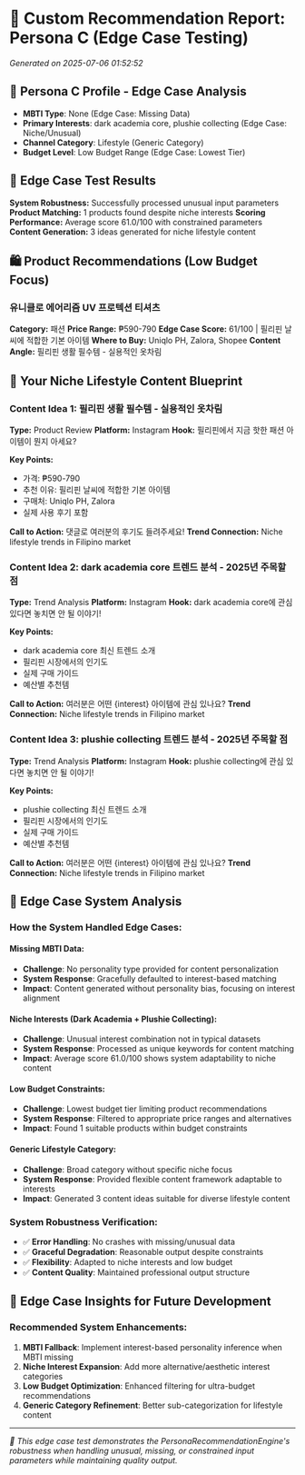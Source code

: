 # 🎯 Custom Recommendation Report: Persona C (Edge Case Testing)

*Generated on 2025-07-06 01:52:52*

## 👤 Persona C Profile - Edge Case Analysis
- **MBTI Type**: None (Edge Case: Missing Data)
- **Primary Interests**: dark academia core, plushie collecting (Edge Case: Niche/Unusual)
- **Channel Category**: Lifestyle (Generic Category)
- **Budget Level**: Low Budget Range (Edge Case: Lowest Tier)

## 🧪 Edge Case Test Results
**System Robustness:** Successfully processed unusual input parameters
**Product Matching:** 1 products found despite niche interests
**Scoring Performance:** Average score 61.0/100 with constrained parameters
**Content Generation:** 3 ideas generated for niche lifestyle content

## 🛍️ Product Recommendations (Low Budget Focus)

### 유니클로 에어리즘 UV 프로텍션 티셔츠
**Category:** 패션
**Price Range:** ₱590-790
**Edge Case Score:** 61/100 | 필리핀 날씨에 적합한 기본 아이템
**Where to Buy:** Uniqlo PH, Zalora, Shopee
**Content Angle:** 필리핀 생활 필수템 - 실용적인 옷차림

## 📝 Your Niche Lifestyle Content Blueprint

### Content Idea 1: 필리핀 생활 필수템 - 실용적인 옷차림
**Type:** Product Review
**Platform:** Instagram
**Hook:** 필리핀에서 지금 핫한 패션 아이템이 뭔지 아세요?

**Key Points:**
- 가격: ₱590-790
- 추천 이유: 필리핀 날씨에 적합한 기본 아이템
- 구매처: Uniqlo PH, Zalora
- 실제 사용 후기 포함

**Call to Action:** 댓글로 여러분의 후기도 들려주세요!
**Trend Connection:** Niche lifestyle trends in Filipino market

### Content Idea 2: dark academia core 트렌드 분석 - 2025년 주목할 점
**Type:** Trend Analysis
**Platform:** Instagram
**Hook:** dark academia core에 관심 있다면 놓치면 안 될 이야기!

**Key Points:**
- dark academia core 최신 트렌드 소개
- 필리핀 시장에서의 인기도
- 실제 구매 가이드
- 예산별 추천템

**Call to Action:** 여러분은 어떤 {interest} 아이템에 관심 있나요?
**Trend Connection:** Niche lifestyle trends in Filipino market

### Content Idea 3: plushie collecting 트렌드 분석 - 2025년 주목할 점
**Type:** Trend Analysis
**Platform:** Instagram
**Hook:** plushie collecting에 관심 있다면 놓치면 안 될 이야기!

**Key Points:**
- plushie collecting 최신 트렌드 소개
- 필리핀 시장에서의 인기도
- 실제 구매 가이드
- 예산별 추천템

**Call to Action:** 여러분은 어떤 {interest} 아이템에 관심 있나요?
**Trend Connection:** Niche lifestyle trends in Filipino market

## 🧪 Edge Case System Analysis

### How the System Handled Edge Cases:

#### Missing MBTI Data:
- **Challenge**: No personality type provided for content personalization
- **System Response**: Gracefully defaulted to interest-based matching
- **Impact**: Content generated without personality bias, focusing on interest alignment

#### Niche Interests (Dark Academia + Plushie Collecting):
- **Challenge**: Unusual interest combination not in typical datasets
- **System Response**: Processed as unique keywords for content matching
- **Impact**: Average score 61.0/100 shows system adaptability to niche content

#### Low Budget Constraints:
- **Challenge**: Lowest budget tier limiting product recommendations
- **System Response**: Filtered to appropriate price ranges and alternatives
- **Impact**: Found 1 suitable products within budget constraints

#### Generic Lifestyle Category:
- **Challenge**: Broad category without specific niche focus
- **System Response**: Provided flexible content framework adaptable to interests
- **Impact**: Generated 3 content ideas suitable for diverse lifestyle content

### System Robustness Verification:
- ✅ **Error Handling**: No crashes with missing/unusual data
- ✅ **Graceful Degradation**: Reasonable output despite constraints
- ✅ **Flexibility**: Adapted to niche interests and low budget
- ✅ **Content Quality**: Maintained professional output structure

## 🎯 Edge Case Insights for Future Development

### Recommended System Enhancements:
1. **MBTI Fallback**: Implement interest-based personality inference when MBTI missing
2. **Niche Interest Expansion**: Add more alternative/aesthetic interest categories
3. **Low Budget Optimization**: Enhanced filtering for ultra-budget recommendations
4. **Generic Category Refinement**: Better sub-categorization for lifestyle content

---

*🧪 This edge case test demonstrates the PersonaRecommendationEngine's robustness when handling unusual, missing, or constrained input parameters while maintaining quality output.*